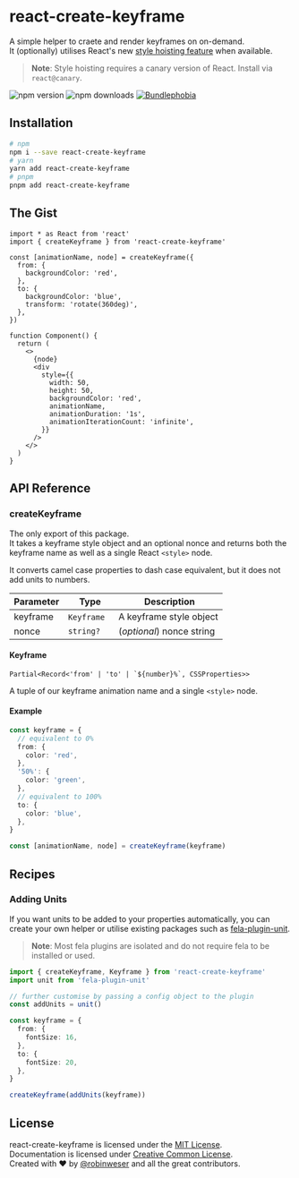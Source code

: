 # react-create-keyframe

A simple helper to craete and render keyframes on on-demand.<br />
It (optionally) utilises React's new [style hoisting feature](https://react.dev/reference/react-dom/components/style#rendering-an-inline-css-stylesheet) when available.

> **Note**: Style hoisting requires a canary version of React. Install via `react@canary`.

<img alt="npm version" src="https://badge.fury.io/js/react-create-keyframe.svg"> <img alt="npm downloads" src="https://img.shields.io/npm/dm/react-create-keyframe.svg"> <a href="https://bundlephobia.com/result?p=react-create-keyframe@latest"><img alt="Bundlephobia" src="https://img.shields.io/bundlephobia/minzip/react-create-keyframe.svg"></a>

## Installation

```sh
# npm
npm i --save react-create-keyframe
# yarn
yarn add react-create-keyframe
# pnpm
pnpm add react-create-keyframe
```

## The Gist

```tsx
import * as React from 'react'
import { createKeyframe } from 'react-create-keyframe'

const [animationName, node] = createKeyframe({
  from: {
    backgroundColor: 'red',
  },
  to: {
    backgroundColor: 'blue',
    transform: 'rotate(360deg)',
  },
})

function Component() {
  return (
    <>
      {node}
      <div
        style={{
          width: 50,
          height: 50,
          backgroundColor: 'red',
          animationName,
          animationDuration: '1s',
          animationIterationCount: 'infinite',
        }}
      />
    </>
  )
}
```

## API Reference

### createKeyframe

The only export of this package.<br />
It takes a keyframe style object and an optional nonce and returns both the keyframe name as well as a single React `<style>` node.

It converts camel case properties to dash case equivalent, but it does not add units to numbers.

| Parameter |  Type        |  Description              |
| --------- | ------------ | ------------------------- |
| keyframe  | `Keyframe`   | A keyframe style object   |
| nonce     | `string?`    | (_optional_) nonce string |

#### Keyframe

```
Partial<Record<'from' | 'to' | `${number}%`, CSSProperties>>
```

A tuple of our keyframe animation name and a single `<style>` node.

#### Example

```ts
const keyframe = {
  // equivalent to 0%
  from: {
    color: 'red',
  },
  '50%': {
    color: 'green',
  },
  // equivalent to 100%
  to: {
    color: 'blue',
  },
}

const [animationName, node] = createKeyframe(keyframe)
```

## Recipes

### Adding Units

If you want units to be added to your properties automatically, you can create your own helper or utilise existing packages such as [fela-plugin-unit](https://github.com/robinweser/fela/tree/master/packages/fela-plugin-unit#fela-plugin-unit).

> **Note**: Most fela plugins are isolated and do not require fela to be installed or used.

```ts
import { createKeyframe, Keyframe } from 'react-create-keyframe'
import unit from 'fela-plugin-unit'

// further customise by passing a config object to the plugin
const addUnits = unit()

const keyframe = {
  from: {
    fontSize: 16,
  },
  to: {
    fontSize: 20,
  },
}

createKeyframe(addUnits(keyframe))
```

## License

react-create-keyframe is licensed under the [MIT License](http://opensource.org/licenses/MIT).<br>
Documentation is licensed under [Creative Common License](http://creativecommons.org/licenses/by/4.0/).<br>
Created with ♥ by [@robinweser](http://weser.io) and all the great contributors.
